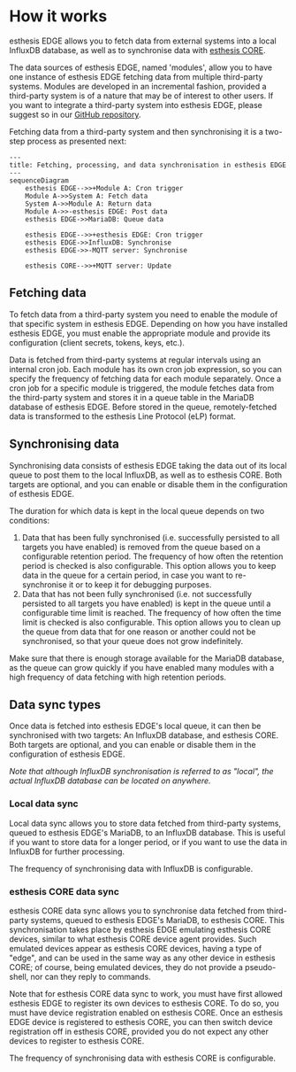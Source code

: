 # How it works

esthesis EDGE allows you to fetch data from external systems into a local InfluxDB database, as well as to synchronise
data with [esthesis CORE](https://esthes.is/core).

The data sources of esthesis EDGE, named 'modules', allow you to have one instance of esthesis EDGE fetching data from
multiple third-party systems. Modules are developed in an incremental fashion, provided a third-party system is of a 
nature that may be of interest to other users. If you want to integrate a third-party system into esthesis EDGE, please
suggest so in our [GitHub repository](https://github.com/esthesis-iot/esthesis-edge/issues).

Fetching data from a third-party system and then synchronising it is a two-step process as presented next:

```mermaid
---
title: Fetching, processing, and data synchronisation in esthesis EDGE
---
sequenceDiagram
    esthesis EDGE-->>+Module A: Cron trigger 
    Module A->>System A: Fetch data
    System A->>Module A: Return data
    Module A->>-esthesis EDGE: Post data
    esthesis EDGE->>MariaDB: Queue data

    esthesis EDGE-->>+esthesis EDGE: Cron trigger
    esthesis EDGE->>InfluxDB: Synchronise
    esthesis EDGE->>-MQTT server: Synchronise

    esthesis CORE-->>+MQTT server: Update
```

## Fetching data
To fetch data from a third-party system you need to enable the module of that specific system in esthesis EDGE. Depending
on how you have installed esthesis EDGE, you must enable the appropriate module and provide its configuration 
(client secrets, tokens, keys, etc.).

Data is fetched from third-party systems at regular intervals using an internal cron job. Each module has its own cron job 
expression, so you can specify the frequency of fetching data for each module separately. Once a cron job for a specific
module is triggered, the module fetches data from the third-party system and stores it in a queue table in the MariaDB 
database of esthesis EDGE. Before stored in the queue, remotely-fetched data is transformed to the esthesis Line 
Protocol (eLP) format.

## Synchronising data

Synchronising data consists of esthesis EDGE taking the data out of its local queue to post them to the local InfluxDB, 
as well as to esthesis CORE. Both targets are optional, and you can enable or disable them in the configuration of 
esthesis EDGE.

The duration for which data is kept in the local queue depends on two conditions:
1. Data that has been fully synchronised (i.e. successfully persisted to all targets you have enabled) is removed from the queue based on
a configurable retention period. The frequency of how often the retention period is checked is also configurable. This
option allows you to keep data in the queue for a certain period, in case you want to re-synchronise it or to keep it for
debugging purposes.
2. Data that has not been fully synchronised (i.e. not successfully persisted to all targets you have enabled) is kept in the queue until
a configurable time limit is reached. The frequency of how often the time limit is checked is also configurable. This
option allows you to clean up the queue from data that for one reason or another could not be synchronised, so that your
queue does not grow indefinitely.

<tip>
Make sure that there is enough storage available for the MariaDB database, as the queue can grow quickly if you have
enabled many modules with a high frequency of data fetching with high retention periods.
</tip>

## Data sync types
Once data is fetched into esthesis EDGE's local queue, it can then be synchronised with two targets: An InfluxDB database, 
and esthesis CORE. Both targets are optional, and you can enable or disable them in the configuration of esthesis EDGE.

_Note that although InfluxDB synchronisation is referred to as "local", the actual InfluxDB database can be located on 
anywhere._

### Local data sync
Local data sync allows you to store data fetched from third-party systems, queued to esthesis EDGE's MariaDB, to an
InfluxDB database. This is useful if you want to store data for a longer period, or if you want to use the data in
InfluxDB for further processing.

The frequency of synchronising data with InfluxDB is configurable. 

### esthesis CORE data sync
esthesis CORE data sync allows you to synchronise data fetched from third-party systems, queued to esthesis EDGE's MariaDB,
to esthesis CORE. This synchronisation takes place by esthesis EDGE emulating esthesis CORE devices, similar to what
esthesis CORE device agent provides. Such emulated devices appear as esthesis CORE devices, having a type of "edge", and
can be used in the same way as any other device in esthesis CORE; of course, being emulated devices, they do not provide
a pseudo-shell, nor can they reply to commands.

Note that for esthesis CORE data sync to work, you must have first allowed esthesis EDGE to register its own devices to
esthesis CORE. To do so, you must have device registration enabled on esthesis CORE. Once an esthesis EDGE device is 
registered to esthesis CORE, you can then switch device registration off in esthesis CORE, provided you do not expect
any other devices to register to esthesis CORE.

The frequency of synchronising data with esthesis CORE is configurable.
